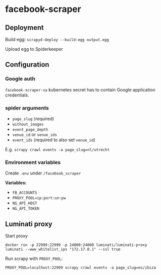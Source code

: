 # facebook-scraper

## Deployment

Build egg:
`scrapyd-deploy --build-egg output.egg`

Upload egg to Spiderkeeper

## Configuration

### Google auth

`facebook-scraper-sa` kubernetes secret has to contain Google application credentials.

### spider arguments

 - `page_slug` (required)
 - `without_images`
 - `event_page_depth`
 - `venue_id` or `venue_ids`
 - `event_ids` (required to also set `venue_id`)
 
E.g. `scrapy crawl events -a page_slug=nl/utrecht`
 
### Environment variables

Create `.env` under `/facebook_scraper`

**Variables:**

 - `FB_ACCOUNTS` 
 - `PROXY_POOL=ip:port:un:pw`
 - `NG_API_HOST`
 - `NG_API_TOKEN`


## Luminati proxy

Start proxy

`docker run -p 22999:22999 -p 24000:24000 luminati/luminati-proxy luminati --www_whitelist_ips "172.17.0.1" --ssl true`

Run scrapy with `PROXY_POOL`:

`PROXY_POOL=localhost:22999 scrapy crawl events -a page_slug=es/ibiza`